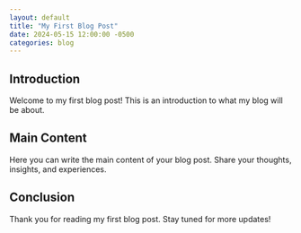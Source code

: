 ```yaml
---
layout: default
title: "My First Blog Post"
date: 2024-05-15 12:00:00 -0500
categories: blog
---
```


## Introduction

Welcome to my first blog post! This is an introduction to what my blog will be about.

## Main Content

Here you can write the main content of your blog post. Share your thoughts, insights, and experiences.

## Conclusion

Thank you for reading my first blog post. Stay tuned for more updates!
